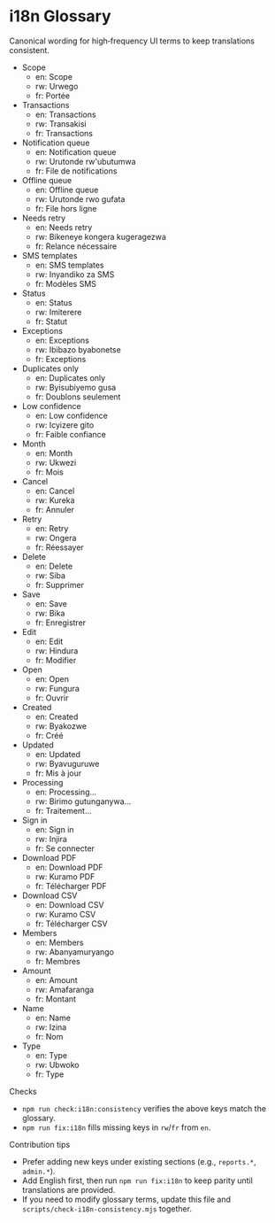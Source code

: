 # i18n Glossary

Canonical wording for high‑frequency UI terms to keep translations consistent.

- Scope
  - en: Scope
  - rw: Urwego
  - fr: Portée
- Transactions
  - en: Transactions
  - rw: Transakisi
  - fr: Transactions
- Notification queue
  - en: Notification queue
  - rw: Urutonde rw'ubutumwa
  - fr: File de notifications
- Offline queue
  - en: Offline queue
  - rw: Urutonde rwo gufata
  - fr: File hors ligne
- Needs retry
  - en: Needs retry
  - rw: Bikeneye kongera kugeragezwa
  - fr: Relance nécessaire
- SMS templates
  - en: SMS templates
  - rw: Inyandiko za SMS
  - fr: Modèles SMS
- Status
  - en: Status
  - rw: Imiterere
  - fr: Statut
- Exceptions
  - en: Exceptions
  - rw: Ibibazo byabonetse
  - fr: Exceptions
- Duplicates only
  - en: Duplicates only
  - rw: Byisubiyemo gusa
  - fr: Doublons seulement
- Low confidence
  - en: Low confidence
  - rw: Icyizere gito
  - fr: Faible confiance
- Month
  - en: Month
  - rw: Ukwezi
  - fr: Mois
- Cancel
  - en: Cancel
  - rw: Kureka
  - fr: Annuler
- Retry
  - en: Retry
  - rw: Ongera
  - fr: Réessayer
- Delete
  - en: Delete
  - rw: Siba
  - fr: Supprimer
- Save
  - en: Save
  - rw: Bika
  - fr: Enregistrer
- Edit
  - en: Edit
  - rw: Hindura
  - fr: Modifier
- Open
  - en: Open
  - rw: Fungura
  - fr: Ouvrir
- Created
  - en: Created
  - rw: Byakozwe
  - fr: Créé
- Updated
  - en: Updated
  - rw: Byavuguruwe
  - fr: Mis à jour
- Processing
  - en: Processing…
  - rw: Birimo gutunganywa…
  - fr: Traitement…
- Sign in
  - en: Sign in
  - rw: Injira
  - fr: Se connecter
- Download PDF
  - en: Download PDF
  - rw: Kuramo PDF
  - fr: Télécharger PDF
- Download CSV
  - en: Download CSV
  - rw: Kuramo CSV
  - fr: Télécharger CSV
- Members
  - en: Members
  - rw: Abanyamuryango
  - fr: Membres
- Amount
  - en: Amount
  - rw: Amafaranga
  - fr: Montant
- Name
  - en: Name
  - rw: Izina
  - fr: Nom
- Type
  - en: Type
  - rw: Ubwoko
  - fr: Type

Checks
- `npm run check:i18n:consistency` verifies the above keys match the glossary.
- `npm run fix:i18n` fills missing keys in `rw`/`fr` from `en`.

Contribution tips
- Prefer adding new keys under existing sections (e.g., `reports.*`, `admin.*`).
- Add English first, then run `npm run fix:i18n` to keep parity until translations are provided.
- If you need to modify glossary terms, update this file and `scripts/check-i18n-consistency.mjs` together.

